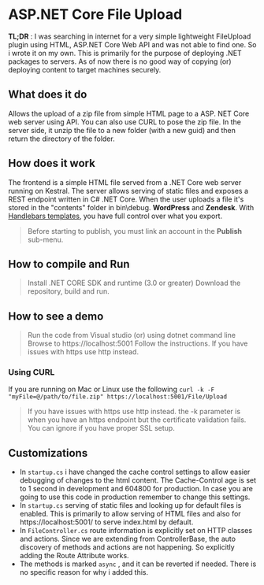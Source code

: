 # ASP.NET Core File Upload

**TL;DR** : I was searching in internet for a very simple lightweight FileUpload plugin using HTML, ASP.NET Core Web API and was not able to find one. So i wrote it on my own. This is primarily for the purpose of deploying .NET packages to servers. As of now there is no good way of copying (or) deploying content to target machines securely.


## What does it do
Allows the upload of a zip file from simple HTML page to a ASP. NET Core web server using API. You can also use CURL to pose the zip file. In the server side, it unzip the file to a new folder (with a new guid) and then return the directory of the folder.

## How does it work

The frontend is a simple HTML file served from a .NET Core web server running on Kestral. The server allows serving of static files and exposes a REST endpoint written in C# .NET Core. When the user uploads a file it's stored in the "contents" folder in bin\debug.
**WordPress** and **Zendesk**. With [Handlebars templates](http://handlebarsjs.com/), you have full control over what you export.

> Before starting to publish, you must link an account in the **Publish** sub-menu.

## How to compile and Run

> Install .NET CORE SDK and runtime (3.0 or greater)
> Download the repository, build and run.

## How to see a demo

> Run the code from Visual studio (or) using dotnet command line 
> Browse to https://localhost:5001
> Follow the instructions. If you have issues with https use http instead.

### Using CURL
If you are running on Mac or Linux use the following
`curl -k -F "myFile=@/path/to/file.zip" https://localhost:5001/File/Upload`

> If you have issues with https use http instead. the -k parameter is when you have an https endpoint but the certificate validation fails. You can ignore if you have proper SSL setup.

## Customizations
* In `startup.cs` i have changed the cache control settings to allow easier debugging of changes to the html content. The Cache-Control age is set to 1 second in development and 604800 for production. In case you are going to use this code in production remember to change this settings.
* In `startup.cs` serving of static files and looking up for default files is enabled. This is primarily to allow serving of HTML files and also for https://localhost:5001/ to serve index.html by default. 
* In `FileController.cs` route information is explicitly set on HTTP classes and actions. Since we are extending from ControllerBase, the auto discovery of methods and actions are not happening. So explicitly adding the Route Attribute works. 
* The methods is marked `async` , and it can be reverted if needed. There is no specific reason for why i added this.
